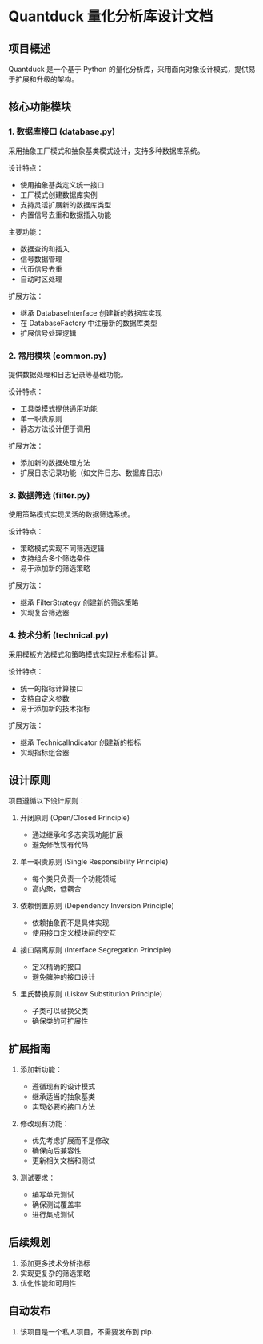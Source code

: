 # Quantduck 量化分析库设计文档

## 项目概述

Quantduck 是一个基于 Python 的量化分析库，采用面向对象设计模式，提供易于扩展和升级的架构。

## 核心功能模块

### 1. 数据库接口 (database.py)

采用抽象工厂模式和抽象基类模式设计，支持多种数据库系统。

设计特点：

- 使用抽象基类定义统一接口
- 工厂模式创建数据库实例
- 支持灵活扩展新的数据库类型
- 内置信号去重和数据插入功能

主要功能：

- 数据查询和插入
- 信号数据管理
- 代币信号去重
- 自动时区处理

扩展方法：

- 继承 DatabaseInterface 创建新的数据库实现
- 在 DatabaseFactory 中注册新的数据库类型
- 扩展信号处理逻辑

### 2. 常用模块 (common.py)

提供数据处理和日志记录等基础功能。

设计特点：

- 工具类模式提供通用功能
- 单一职责原则
- 静态方法设计便于调用

扩展方法：

- 添加新的数据处理方法
- 扩展日志记录功能（如文件日志、数据库日志）

### 3. 数据筛选 (filter.py)

使用策略模式实现灵活的数据筛选系统。

设计特点：

- 策略模式实现不同筛选逻辑
- 支持组合多个筛选条件
- 易于添加新的筛选策略

扩展方法：

- 继承 FilterStrategy 创建新的筛选策略
- 实现复合筛选器

### 4. 技术分析 (technical.py)

采用模板方法模式和策略模式实现技术指标计算。

设计特点：

- 统一的指标计算接口
- 支持自定义参数
- 易于添加新的技术指标

扩展方法：

- 继承 TechnicalIndicator 创建新的指标
- 实现指标组合器

## 设计原则

项目遵循以下设计原则：

1. 开闭原则 (Open/Closed Principle)

   - 通过继承和多态实现功能扩展
   - 避免修改现有代码
2. 单一职责原则 (Single Responsibility Principle)

   - 每个类只负责一个功能领域
   - 高内聚，低耦合
3. 依赖倒置原则 (Dependency Inversion Principle)

   - 依赖抽象而不是具体实现
   - 使用接口定义模块间的交互
4. 接口隔离原则 (Interface Segregation Principle)

   - 定义精确的接口
   - 避免臃肿的接口设计
5. 里氏替换原则 (Liskov Substitution Principle)

   - 子类可以替换父类
   - 确保类的可扩展性

## 扩展指南

1. 添加新功能：

   - 遵循现有的设计模式
   - 继承适当的抽象基类
   - 实现必要的接口方法
2. 修改现有功能：

   - 优先考虑扩展而不是修改
   - 确保向后兼容性
   - 更新相关文档和测试
3. 测试要求：

   - 编写单元测试
   - 确保测试覆盖率
   - 进行集成测试

## 后续规划

1. 添加更多技术分析指标
3. 实现更复杂的筛选策略
4. 优化性能和可用性

## 自动发布

1. 该项目是一个私人项目，不需要发布到 pip.
